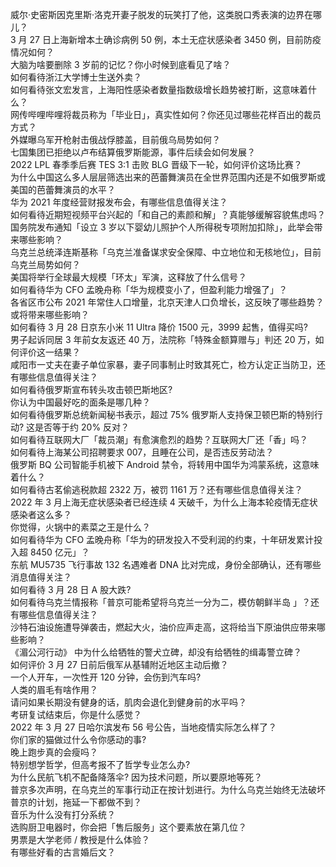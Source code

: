 威尔·史密斯因克里斯·洛克开妻子脱发的玩笑打了他，这类脱口秀表演的边界在哪儿？  
3 月 27 日上海新增本土确诊病例 50 例，本土无症状感染者 3450 例，目前防疫情况如何？  
大脑为啥要删除 3 岁前的记忆？你小时候到底看见了啥？  
如何看待浙江大学博士生送外卖？  
如何看待张文宏发言，上海阳性感染者数量指数级增长趋势被打断，这意味着什么？  
网传哔哩哔哩将裁员称为「毕业日」，真实性如何？你还见过哪些花样百出的裁员方式？  
外媒曝乌军开枪射击俄战俘膝盖，目前俄乌局势如何？  
七国集团已拒绝以卢布结算俄罗斯能源，事件后续会如何发展？  
2022 LPL 春季季后赛 TES 3:1 击败 BLG 晋级下一轮，如何评价这场比赛？  
为什么中国这么多人层层筛选出来的芭蕾舞演员在全世界范围内还是不如俄罗斯或美国的芭蕾舞演员的水平？  
华为 2021 年度经营财报发布会，有哪些信息值得关注？  
如何看待近期短视频平台兴起的「和自己的素颜和解」？真能够缓解容貌焦虑吗？  
国务院发布通知「设立 3 岁以下婴幼儿照护个人所得税专项附加扣除」，此举会带来哪些影响？  
乌克兰总统泽连斯基称「乌克兰准备谋求安全保障、中立地位和无核地位」，目前乌克兰局势如何？  
美国将举行全球最大规模「环太」军演，这释放了什么信号？  
如何看待华为 CFO 孟晚舟称「华为规模变小了，但盈利能力增强了」？  
各省区市公布 2021 年常住人口增量，北京天津人口负增长，这反映了哪些趋势？或将带来哪些影响？  
如何看待 3 月 28 日京东小米 11 Ultra 降价 1500 元，3999 起售，值得买吗?  
男子起诉同居 3 年前女友返还 40 万，法院称「特殊金额算赠与」判还 20 万，如何评价这一结果？  
咸阳市一丈夫在妻子单位家暴，妻子同事制止时致其死亡，检方认定正当防卫，还有哪些信息值得关注？  
如何看待俄罗斯宣布转头攻击顿巴斯地区?  
你认为中国最好吃的面条是哪几种？  
如何看待俄罗斯总统新闻秘书表示，超过 75% 俄罗斯人支持保卫顿巴斯的特别行动? 这是否等于约 20% 反对？  
如何看待互联网大厂「裁员潮」有愈演愈烈的趋势？互联网大厂还「香」吗？  
如何看待上海某公司招聘要求 007，且睡在公司，是否违反劳动法？  
俄罗斯 BQ 公司智能手机被下 Android 禁令，将转用中国华为鸿蒙系统，这意味着什么？  
如何看待古茗偷逃税款超 2322 万，被罚 1161 万？还有哪些信息值得关注？  
2022 年 3 月上海无症状感染者已经连续 4 天破千，为什么上海本轮疫情无症状感染者这么多？  
你觉得，火锅中的素菜之王是什么？  
如何看待华为 CFO 孟晚舟称「华为的研发投入不受利润的约束，十年研发累计投入超 8450 亿元」？  
东航 MU5735 飞行事故 132 名遇难者 DNA 比对完成，身份全部确认，还有哪些消息值得关注？  
如何看待 3 月 28 日 A 股大跌?  
如何看待乌克兰情报称「普京可能希望将乌克兰一分为二，模仿朝鲜半岛 」？还有哪些信息值得关注？  
沙特石油设施遭导弹袭击，燃起大火，油价应声走高，这将给当下原油供应带来哪些影响？  
《湄公河行动》 中为什么给牺牲的警犬立碑，却没有给牺牲的缉毒警立碑？  
如何评价 3 月 27 日前后俄军从基辅附近地区主动后撤？  
一个人开车，一次性开 120 分钟，会伤到汽车吗?  
人类的眉毛有啥作用？  
请问如果长期没有健身的话，肌肉会退化到健身前的水平吗？  
考研复试结束后，你是什么感觉？  
2022 年 3 月 27 日哈尔滨发布 56 号公告，当地疫情实际怎么样了？  
你们家的猫做过什么令你感动的事?  
晚上跑步真的会瘦吗？  
特别想学哲学，但高考报不了哲学专业怎么办?  
为什么民航飞机不配备降落伞? 因为技术问题，所以要原地等死？  
普京多次声明，在乌克兰的军事行动正在按计划进行。为什么乌克兰始终无法破坏普京的计划，拖延一下都做不到？  
音乐为什么没有打分系统？  
选购厨卫电器时，你会把「售后服务」这个要素放在第几位？  
男票是大学老师 / 教授是什么体验？  
有哪些好看的古言婚后文？  
